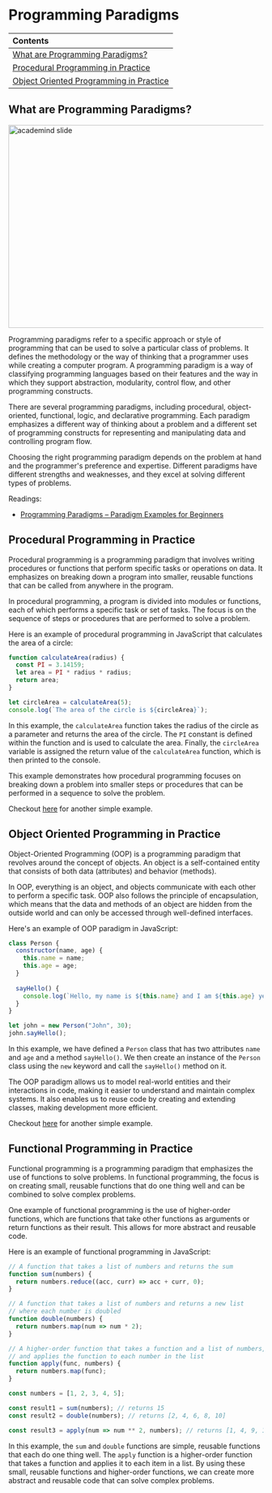 # Programming Paradigms

| Contents |
| :--- |
| [What are Programming Paradigms?](#what-are-programming-paradigms) |
| [Procedural Programming in Practice](#procedural-programming-in-practice) |
| [Object Oriented Programming in Practice](#object-oriented-programming-in-practice) |

## What are Programming Paradigms?

<img src="https://drive.google.com/uc?export=view&id=1V3tNHOdDsriQoyvuAikk0uJWDDOo-juF" height="400" width="800" alt="academind slide">

Programming paradigms refer to a specific approach or style of programming that can be used to solve a particular class of problems. It defines the methodology or the way of thinking that a programmer uses while creating a computer program. A programming paradigm is a way of classifying programming languages based on their features and the way in which they support abstraction, modularity, control flow, and other programming constructs.

There are several programming paradigms, including procedural, object-oriented, functional, logic, and declarative programming. Each paradigm emphasizes a different way of thinking about a problem and a different set of programming constructs for representing and manipulating data and controlling program flow.

Choosing the right programming paradigm depends on the problem at hand and the programmer's preference and expertise. Different paradigms have different strengths and weaknesses, and they excel at solving different types of problems.

Readings:

- [Programming Paradigms – Paradigm Examples for Beginners](https://www.freecodecamp.org/news/an-introduction-to-programming-paradigms/)

## Procedural Programming in Practice

Procedural programming is a programming paradigm that involves writing procedures or functions that perform specific tasks or operations on data. It emphasizes on breaking down a program into smaller, reusable functions that can be called from anywhere in the program.

In procedural programming, a program is divided into modules or functions, each of which performs a specific task or set of tasks. The focus is on the sequence of steps or procedures that are performed to solve a problem.

Here is an example of procedural programming in JavaScript that calculates the area of a circle:

```javascript
function calculateArea(radius) {
  const PI = 3.14159;
  let area = PI * radius * radius;
  return area;
}

let circleArea = calculateArea(5);
console.log(`The area of the circle is ${circleArea}`);
```

In this example, the `calculateArea` function takes the radius of the circle as a parameter and returns the area of the circle. The `PI` constant is defined within the function and is used to calculate the area. Finally, the `circleArea` variable is assigned the return value of the `calculateArea` function, which is then printed to the console.

This example demonstrates how procedural programming focuses on breaking down a problem into smaller steps or procedures that can be performed in a sequence to solve the problem.

Checkout [here](summary-with-code/procedural.js) for another simple example.

## Object Oriented Programming in Practice

Object-Oriented Programming (OOP) is a programming paradigm that revolves around the concept of objects. An object is a self-contained entity that consists of both data (attributes) and behavior (methods).

In OOP, everything is an object, and objects communicate with each other to perform a specific task. OOP also follows the principle of encapsulation, which means that the data and methods of an object are hidden from the outside world and can only be accessed through well-defined interfaces.

Here's an example of OOP paradigm in JavaScript:

```javascript
class Person {
  constructor(name, age) {
    this.name = name;
    this.age = age;
  }
  
  sayHello() {
    console.log(`Hello, my name is ${this.name} and I am ${this.age} years old.`);
  }
}

let john = new Person("John", 30);
john.sayHello();
```

In this example, we have defined a `Person` class that has two attributes `name` and `age` and a method `sayHello()`. We then create an instance of the `Person` class using the `new` keyword and call the `sayHello()` method on it.

The OOP paradigm allows us to model real-world entities and their interactions in code, making it easier to understand and maintain complex systems. It also enables us to reuse code by creating and extending classes, making development more efficient.

Checkout [here](summary-with-code/oops.js) for another simple example.

## Functional Programming in Practice

Functional programming is a programming paradigm that emphasizes the use of functions to solve problems. In functional programming, the focus is on creating small, reusable functions that do one thing well and can be combined to solve complex problems.

One example of functional programming is the use of higher-order functions, which are functions that take other functions as arguments or return functions as their result. This allows for more abstract and reusable code.

Here is an example of functional programming in JavaScript:

```javascript
// A function that takes a list of numbers and returns the sum
function sum(numbers) {
  return numbers.reduce((acc, curr) => acc + curr, 0);
}

// A function that takes a list of numbers and returns a new list
// where each number is doubled
function double(numbers) {
  return numbers.map(num => num * 2);
}

// A higher-order function that takes a function and a list of numbers,
// and applies the function to each number in the list
function apply(func, numbers) {
  return numbers.map(func);
}

const numbers = [1, 2, 3, 4, 5];

const result1 = sum(numbers); // returns 15
const result2 = double(numbers); // returns [2, 4, 6, 8, 10]

const result3 = apply(num => num ** 2, numbers); // returns [1, 4, 9, 16, 25]
```

In this example, the `sum` and `double` functions are simple, reusable functions that each do one thing well. The `apply` function is a higher-order function that takes a function and applies it to each item in a list. By using these small, reusable functions and higher-order functions, we can create more abstract and reusable code that can solve complex problems.